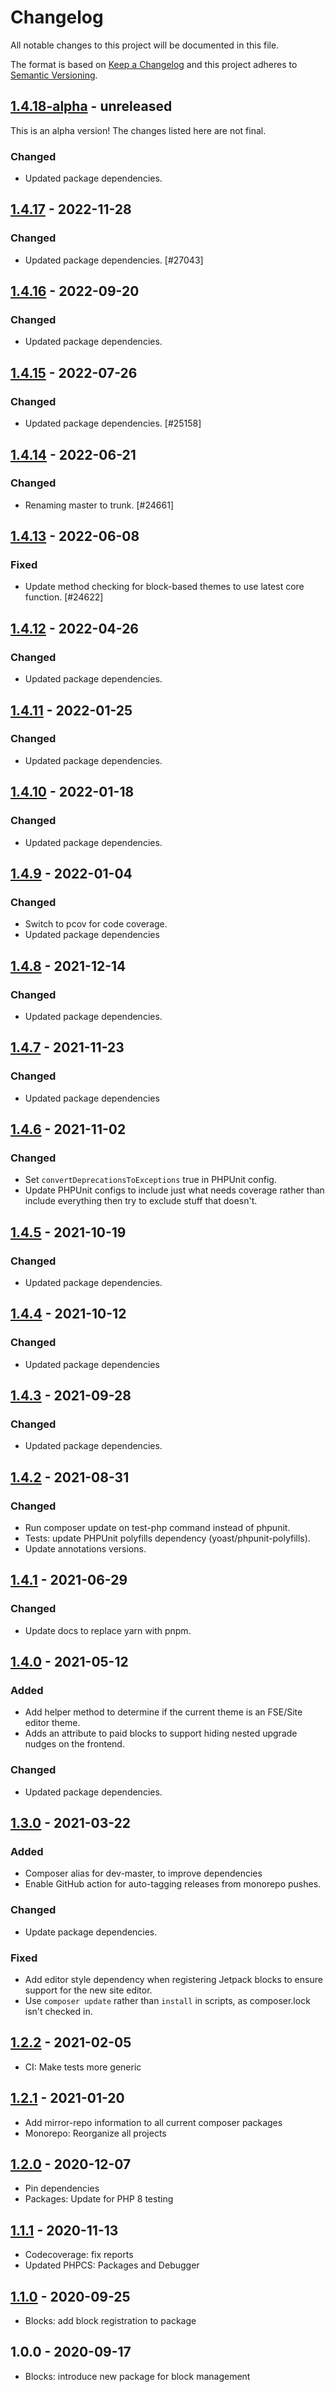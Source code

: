 # Changelog

All notable changes to this project will be documented in this file.

The format is based on [Keep a Changelog](https://keepachangelog.com/en/1.0.0/)
and this project adheres to [Semantic Versioning](https://semver.org/spec/v2.0.0.html).

## [1.4.18-alpha] - unreleased

This is an alpha version! The changes listed here are not final.

### Changed
- Updated package dependencies.

## [1.4.17] - 2022-11-28
### Changed
- Updated package dependencies. [#27043]

## [1.4.16] - 2022-09-20
### Changed
- Updated package dependencies.

## [1.4.15] - 2022-07-26
### Changed
- Updated package dependencies. [#25158]

## [1.4.14] - 2022-06-21
### Changed
- Renaming master to trunk. [#24661]

## [1.4.13] - 2022-06-08
### Fixed
- Update method checking for block-based themes to use latest core function. [#24622]

## [1.4.12] - 2022-04-26
### Changed
- Updated package dependencies.

## [1.4.11] - 2022-01-25
### Changed
- Updated package dependencies.

## [1.4.10] - 2022-01-18
### Changed
- Updated package dependencies.

## [1.4.9] - 2022-01-04
### Changed
- Switch to pcov for code coverage.
- Updated package dependencies

## [1.4.8] - 2021-12-14
### Changed
- Updated package dependencies.

## [1.4.7] - 2021-11-23
### Changed
- Updated package dependencies

## [1.4.6] - 2021-11-02
### Changed
- Set `convertDeprecationsToExceptions` true in PHPUnit config.
- Update PHPUnit configs to include just what needs coverage rather than include everything then try to exclude stuff that doesn't.

## [1.4.5] - 2021-10-19
### Changed
- Updated package dependencies.

## [1.4.4] - 2021-10-12
### Changed
- Updated package dependencies

## [1.4.3] - 2021-09-28
### Changed
- Updated package dependencies.

## [1.4.2] - 2021-08-31
### Changed
- Run composer update on test-php command instead of phpunit.
- Tests: update PHPUnit polyfills dependency (yoast/phpunit-polyfills).
- Update annotations versions.

## [1.4.1] - 2021-06-29
### Changed
- Update docs to replace yarn with pnpm.

## [1.4.0] - 2021-05-12
### Added
- Add helper method to determine if the current theme is an FSE/Site editor theme.
- Adds an attribute to paid blocks to support hiding nested upgrade nudges on the frontend.

### Changed
- Updated package dependencies.

## [1.3.0] - 2021-03-22
### Added
- Composer alias for dev-master, to improve dependencies
- Enable GitHub action for auto-tagging releases from monorepo pushes.

### Changed
- Update package dependencies.

### Fixed
- Add editor style dependency when registering Jetpack blocks to ensure support for the new site editor.
- Use `composer update` rather than `install` in scripts, as composer.lock isn't checked in.

## [1.2.2] - 2021-02-05

- CI: Make tests more generic

## [1.2.1] - 2021-01-20

- Add mirror-repo information to all current composer packages
- Monorepo: Reorganize all projects

## [1.2.0] - 2020-12-07

- Pin dependencies
- Packages: Update for PHP 8 testing

## [1.1.1] - 2020-11-13

- Codecoverage: fix reports
- Updated PHPCS: Packages and Debugger

## [1.1.0] - 2020-09-25

- Blocks: add block registration to package

## 1.0.0 - 2020-09-17

- Blocks: introduce new package for block management

[1.4.18-alpha]: https://github.com/Automattic/jetpack-blocks/compare/v1.4.17...v1.4.18-alpha
[1.4.17]: https://github.com/Automattic/jetpack-blocks/compare/v1.4.16...v1.4.17
[1.4.16]: https://github.com/Automattic/jetpack-blocks/compare/v1.4.15...v1.4.16
[1.4.15]: https://github.com/Automattic/jetpack-blocks/compare/v1.4.14...v1.4.15
[1.4.14]: https://github.com/Automattic/jetpack-blocks/compare/v1.4.13...v1.4.14
[1.4.13]: https://github.com/Automattic/jetpack-blocks/compare/v1.4.12...v1.4.13
[1.4.12]: https://github.com/Automattic/jetpack-blocks/compare/v1.4.11...v1.4.12
[1.4.11]: https://github.com/Automattic/jetpack-blocks/compare/v1.4.10...v1.4.11
[1.4.10]: https://github.com/Automattic/jetpack-blocks/compare/v1.4.9...v1.4.10
[1.4.9]: https://github.com/Automattic/jetpack-blocks/compare/v1.4.8...v1.4.9
[1.4.8]: https://github.com/Automattic/jetpack-blocks/compare/v1.4.7...v1.4.8
[1.4.7]: https://github.com/Automattic/jetpack-blocks/compare/v1.4.6...v1.4.7
[1.4.6]: https://github.com/Automattic/jetpack-blocks/compare/v1.4.5...v1.4.6
[1.4.5]: https://github.com/Automattic/jetpack-blocks/compare/v1.4.4...v1.4.5
[1.4.4]: https://github.com/Automattic/jetpack-blocks/compare/v1.4.3...v1.4.4
[1.4.3]: https://github.com/Automattic/jetpack-blocks/compare/v1.4.2...v1.4.3
[1.4.2]: https://github.com/Automattic/jetpack-blocks/compare/v1.4.1...v1.4.2
[1.4.1]: https://github.com/Automattic/jetpack-blocks/compare/v1.4.0...v1.4.1
[1.4.0]: https://github.com/Automattic/jetpack-blocks/compare/v1.3.0...v1.4.0
[1.3.0]: https://github.com/Automattic/jetpack-blocks/compare/v1.2.2...v1.3.0
[1.2.2]: https://github.com/Automattic/jetpack-blocks/compare/v1.2.1...v1.2.2
[1.2.1]: https://github.com/Automattic/jetpack-blocks/compare/v1.2.0...v1.2.1
[1.2.0]: https://github.com/Automattic/jetpack-blocks/compare/v1.1.1...v1.2.0
[1.1.1]: https://github.com/Automattic/jetpack-blocks/compare/v1.1.0...v1.1.1
[1.1.0]: https://github.com/Automattic/jetpack-blocks/compare/v1.0.0...v1.1.0
